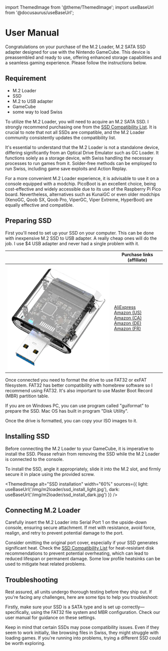 import ThemedImage from '@theme/ThemedImage';
import useBaseUrl from '@docusaurus/useBaseUrl';

# User Manual

Congratulations on your purchase of the M.2 Loader, M.2 SATA SSD adapter designed for use with the Nintendo GameCube. This device is preassembled and ready to use, offering enhanced storage capabilities and a seamless gaming experience. Please follow the instructions below.

## Requirement

- M.2 Loader
- SSD
- M.2 to USB adapter
- GameCube
- some way to load Swiss

To utilize the M.2 Loader, you will need to acquire an M.2 SATA SSD. I strongly recommend purchasing one from the [SSD Compatibility List](ssd-compatibility-list.md). It is crucial to note that not all SSDs are compatible, and the M.2 Loader community consistently updates the compatibility list.

It's essential to understand that the M.2 Loader is not a standalone device, differing significantly from an Optical Drive Emulator such as GC Loader. It functions solely as a storage device, with Swiss handling the necessary processes to run games from it. Solder-free methods can be employed to run Swiss, including game save exploits and Action Replay.

For a more convenient M.2 Loader experience, it is advisable to use it on a console equipped with a modchip. PicoBoot is an excellent choice, being cost-effective and widely accessible due to its use of the Raspberry Pi Pico board. Nevertheless, alternatives such as KunaiGC or even older modchips (XenoGC, Qoob SX, Qoob Pro, ViperGC, Viper Extreme, HyperBoot) are equally effective and compatible.

## Preparing SSD

First you'll need to set up your SSD on your computer. This can be done with inexpensive M.2 SSD to USB adapter. A really cheap ones will do the job. I use $4 USB adapter and never had a single problem with it.

|                                                   | Purchase links (affiliate)                                                                                                                                                                                        |
| :-----------------------------------------------: | ----------------------------------------------------------------------------------------------------------------------------------------------------------------------------------------------------------------- |
| ![USB adapter](/img/m2loader/m2_usb_adapter.png) | [AliExpress](https://aliexpress.com)<br/>[Amazon (US)](https://aliexpress.com)<br/>[Amazon (CA)](https://aliexpress.com)<br/>[Amazon (DE)](https://aliexpress.com)<br/>[Amazon (FR)](https://aliexpress.com)<br/> |

Once connected you need to format the drive to use FAT32 or exFAT filesystem. FAT32 has better compatibility with homebrew software so I recommend using FAT32. It's also important to use Master Boot Record (MBR) partition table.

If you are on Windows PC, you can use program called "guiformat" to prepare the SSD. Mac OS has built in program "Disk Utility".

Once the drive is formatted, you can copy your ISO images to it.

## Installing SSD

Before connecting the M.2 Loader to your GameCube, it is imperative to install the SSD. Please refrain from removing the SSD while the M.2 Loader is connected to the console.

To install the SSD, angle it appropriately, slide it into the M.2 slot, and firmly secure it in place using the provided screw.

<ThemedImage
alt="SSD installation"
width="60%"
sources={{
    light: useBaseUrl('/img/m2loader/ssd_install_light.jpg'),
    dark: useBaseUrl('/img/m2loader/ssd_install_dark.jpg')
  }}
/>

## Connecting M.2 Loader

Carefully insert the M.2 Loader into Serial Port 1 on the upside-down console, ensuring secure attachment. If met with resistance, avoid force, realign, and retry to prevent potential damage to the port.

Consider omitting the original port cover, especially if your SSD generates significant heat. Check the [SSD Compatibility List](ssd-compatibility-list.md) for heat-resistant disk recommendations to prevent potential overheating, which can lead to reduced lifespan or permanent damage. Some low profile heatsinks can be used to mitigate heat related problems.

## Troubleshooting

Rest assured, all units undergo thorough testing before they ship out. If you're facing any challenges, here are some tips to help you troubleshoot:

Firstly, make sure your SSD is a SATA type and is set up correctly—specifically, using the FAT32 file system and MBR configuration. Check our user manual for guidance on these settings.

Keep in mind that certain SSDs may pose compatibility issues. Even if they seem to work initially, like browsing files in Swiss, they might struggle with loading games. If you're running into problems, trying a different SSD could be worth exploring.

